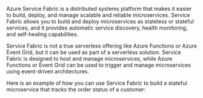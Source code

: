 Azure Service Fabric is a distributed systems platform that makes it easier to build, deploy, and manage scalable and reliable microservices. Service Fabric allows you to build and deploy microservices as stateless or stateful services, and it provides automatic service discovery, health monitoring, and self-healing capabilities.

Service Fabric is not a true serverless offering like Azure Functions or Azure Event Grid, but it can be used as part of a serverless solution. Service Fabric is designed to host and manage microservices, while Azure Functions or Event Grid can be used to trigger and manage microservices using event-driven architectures.

Here is an example of how you can use Service Fabric to build a stateful microservice that tracks the order status of a customer: